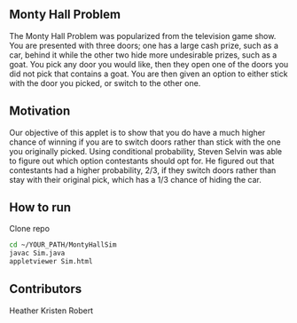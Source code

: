 ## Monty Hall Problem

The Monty Hall Problem was popularized from the television game show. You are presented with three doors; one has a large cash prize, such as a car, behind it while the other two hide more undesirable prizes, such as a goat. You pick any door you would like, then they open one of the doors you did not pick that contains a goat. You are then given an option to either stick with the door you picked, or switch to the other one.

## Motivation

Our objective of this applet is to show that you do have a much higher chance of winning if you are to switch doors rather than stick with the one you originally picked. Using conditional probability, Steven Selvin was able to figure out which option contestants should opt for. He figured out that contestants had a higher probability, 2/3, if they switch doors rather than stay with their original pick, which has a 1/3 chance of hiding the car.

## How to run

Clone repo
```bash
cd ~/YOUR_PATH/MontyHallSim
javac Sim.java
appletviewer Sim.html
```

## Contributors

Heather
Kristen
Robert



